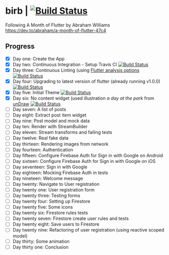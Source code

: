 # birb | [![Build Status](https://travis-ci.org/aelgasser/my-birb.svg?branch=master)](https://travis-ci.org/aelgasser/my-birb)

Following A Month of Flutter by Abraham Williams  
https://dev.to/abraham/a-month-of-flutter-47c4

## Progress

* [x] Day one: Create the App 
* [x] Day two: Continuous Integration - Setup Travis CI [![Build Status](https://travis-ci.org/aelgasser/my-birb.svg?branch=add-travis-ci)](https://travis-ci.org/aelgasser/my-birb)
* [x] Day three: Continuous Linting (using [Flutter analysis options]( https://raw.githubusercontent.com/flutter/flutter/v1.0.0/analysis_options.yaml) [![Build Status](https://travis-ci.org/aelgasser/my-birb.svg?branch=add-linting-to-ci)](https://travis-ci.org/aelgasser/my-birb)
* [x] Day four: Upgrading to latest version of flutter (already running v1.0.0) [![Build Status](https://travis-ci.org/aelgasser/my-birb.svg?branch=upgrade-flutter)](https://travis-ci.org/aelgasser/my-birb)
* [x] Day five: Initial Theme [![Build Status](https://travis-ci.org/aelgasser/my-birb.svg?branch=initial-theme)](https://travis-ci.org/aelgasser/my-birb)
* [x] Day six: No content widget (used illustration _a day at the park_ from [unDraw](https://undraw.co) [![Build Status](https://travis-ci.org/aelgasser/my-birb.svg?branch=no-content-widget)](https://travis-ci.org/aelgasser/my-birb)
* [ ] Day seven: A list of posts
* [ ] Day eight: Extract post item widget
* [ ] Day nine: Post model and mock data
* [ ] Day ten: Render with StreamBuilder
* [ ] Day eleven: Stream transforms and failing tests
* [ ] Day twelve: Real fake data
* [ ] Day thirteen: Rendering images from network
* [ ] Day fourteen: Authentication
* [ ] Day fifteen: Configure Firebase Auth for Sign in with Google on Android
* [ ] Day sixteen: Configure Firebase Auth for Sign in with Google on iOS
* [ ] Day seventeen: Sign in with Google
* [ ] Day eighteen: Mocking Firebase Auth in tests
* [ ] Day nineteen: Welcome message
* [ ] Day twenty: Navigate to User registration 
* [ ] Day twenty one: User registration form
* [ ] Day twenty three: Testing forms
* [ ] Day twenty four: Setting up Firestore
* [ ] Day twenty five: Some icons
* [ ] Day twenty six: Firestore rules tests
* [ ] Day twenty seven: Firestore create user rules and tests
* [ ] Day twenty eight: Save users to Firestore
* [ ] Day twenty nine: Refactoring of user registration (using reactive scoped model)
* [ ] Day thirty: Some animation
* [ ] Day thirty one: Conclusion